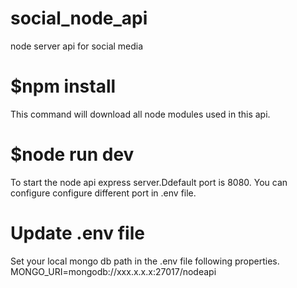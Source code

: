 # social_node_api
node server api for social media

# $npm install 
This command will download all node modules used in this api.
# $node run dev 
To start the node api express server.Ddefault port is 8080.
You can configure configure different port in .env file.
# Update .env file
Set your local mongo db path in the .env file following properties.
MONGO_URI=mongodb://xxx.x.x.x:27017/nodeapi

